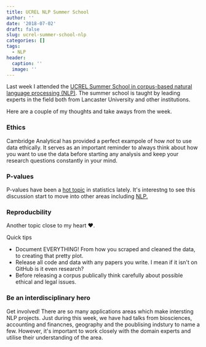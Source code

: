 ```yaml
---
title: UCREL NLP Summer School
author: ''
date: '2018-07-02'
draft: false
slug: ucrel-summer-school-nlp
categories: []
tags:
  - NLP
header:
  caption: ''
  image: ''
---
```


Last week I attended the [UCREL Summer School in corpus-based natural language processing (NLP)](http://ucrel.lancs.ac.uk/summerschool/nlp.php). The summer school is taught by leading experts in the field both from Lancaster University and other institutions. 

Here are a couple of my thoughts and take aways from the week. 

### Ethics

Cambridge Analytical has provided a perfect exampole of how *not* to use data ethically. It serves as an important reminder to always think about how you want to use the data before starting any analysis and keep your research questions constantly in your mind.

### P-values

P-values have been a [hot topic](https://rss.onlinelibrary.wiley.com/doi/full/10.1111/j.1740-9713.2017.01021.x) in statistics lately. It's interestng to see this discussion start to move into other areas including [NLP.](http://aclweb.org/anthology/W/W14/W14-1601.pdf)

### Reproducbility

Another topic close to my heart :heart:.

Quick tips

* Document EVERYTHING! From how you scraped and cleaned the data, to creating that pretty plot.
* Release all code and data with any papers you write. I mean if it isn't on GitHub is it even research?
* Before releasing a corpus publically think carefully about possible ethical and legal issues.

### Be an interdisciplinary hero

Get involved! There are so many applications areas which make intersting NLP projects. Just during this week, we have had talks from biosciences, accounting and financnes, geography and the poublising indstury to name a few. However, it's important to work closely with the domain experts and utilise their understanding of the area.